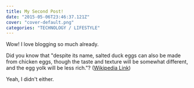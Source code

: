 ```yaml
---
title: My Second Post!
date: "2015-05-06T23:46:37.121Z"
cover: "cover-default.png"
categories: "TECHNOLOGY / LIFESTYLE"
---
```


Wow! I love blogging so much already.

Did you know that "despite its name, salted duck eggs can also be made from
chicken eggs, though the taste and texture will be somewhat different, and the
egg yolk will be less rich."?
([Wikipedia Link](http://en.wikipedia.org/wiki/Salted_duck_egg))

Yeah, I didn't either.
